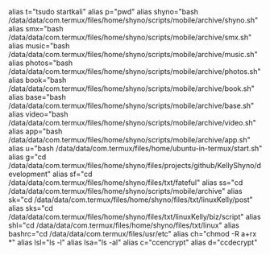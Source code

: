 alias t="tsudo startkali"
alias p="pwd"
alias shyno="bash /data/data/com.termux/files/home/shyno/scripts/mobile/archive/shyno.sh"
alias smx="bash /data/data/com.termux/files/home/shyno/scripts/mobile/archive/smx.sh"
alias music="bash /data/data/com.termux/files/home/shyno/scripts/mobile/archive/music.sh"
alias photos="bash /data/data/com.termux/files/home/shyno/scripts/mobile/archive/photos.sh"
alias book="bash /data/data/com.termux/files/home/shyno/scripts/mobile/archive/book.sh"
alias base="bash /data/data/com.termux/files/home/shyno/scripts/mobile/archive/base.sh"
alias video="bash /data/data/com.termux/files/home/shyno/scripts/mobile/archive/video.sh"
alias app="bash /data/data/com.termux/files/home/shyno/scripts/mobile/archive/app.sh"
alias u="bash /data/data/com.termux/files/home/ubuntu-in-termux/start.sh"
alias g="cd /data/data/com.termux/files/home/shyno/files/projects/github/KellyShyno/development"
alias sf="cd /data/data/com.termux/files/home/shyno/files/txt/fateful"
alias ss="cd /data/data/com.termux/files/home/shyno/scripts/mobile/archive"
alias sk="cd /data/data/com.termux/files/home/shyno/files/txt/linuxKelly/post"
alias sks="cd /data/data/com.termux/files/home/shyno/files/txt/linuxKelly/biz/script"
alias shl="cd /data/data/com.termux/files/home/shyno/files/txt/linux"
alias bashrc="cd /data/data/com.termux/files/usr/etc"
alias ch="chmod -R a+rx *"
alias lsl="ls -l"
alias lsa="ls -al"
alias c="ccencrypt"
alias d="ccdecrypt"
